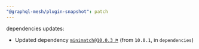 ```yaml
---
"@graphql-mesh/plugin-snapshot": patch
---
```

dependencies updates:
  - Updated dependency [`minimatch@10.0.3` ↗︎](https://www.npmjs.com/package/minimatch/v/10.0.3) (from `10.0.1`, in `dependencies`)
